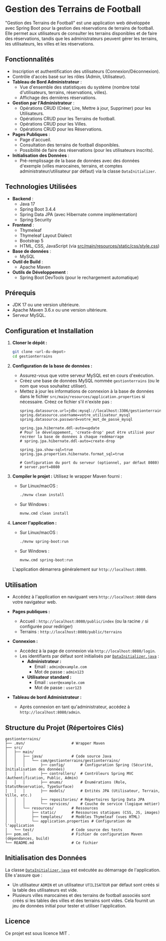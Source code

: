 # Gestion des Terrains de Football

"Gestion des Terrains de Football" est une application web développée avec Spring Boot pour la gestion des réservations de terrains de football. Elle permet aux utilisateurs de consulter les terrains disponibles et de faire des réservations, tandis que les administrateurs peuvent gérer les terrains, les utilisateurs, les villes et les réservations.

## Fonctionnalités

*   Inscription et authentification des utilisateurs (Connexion/Déconnexion).
*   Contrôle d'accès basé sur les rôles (Admin, Utilisateur).
*   **Tableau de Bord Administrateur** :
    *   Vue d'ensemble des statistiques du système (nombre total d'utilisateurs, terrains, réservations, villes).
    *   Affichage des dernières réservations.
*   **Gestion par l'Administrateur** :
    *   Opérations CRUD (Créer, Lire, Mettre à jour, Supprimer) pour les Utilisateurs.
    *   Opérations CRUD pour les Terrains de football.
    *   Opérations CRUD pour les Villes.
    *   Opérations CRUD pour les Réservations.
*   **Pages Publiques** :
    *   Page d'accueil.
    *   Consultation des terrains de football disponibles.
    *   Possibilité de faire des réservations (pour les utilisateurs inscrits).
*   **Initialisation des Données** :
    *   Pré-remplissage de la base de données avec des données d'exemple (villes marocaines, terrains, et comptes administrateur/utilisateur par défaut) via la classe `DataInitializer`.

## Technologies Utilisées

*   **Backend** :
    *   Java 17
    *   Spring Boot 3.4.4
    *   Spring Data JPA (avec Hibernate comme implémentation)
    *   Spring Security
*   **Frontend** :
    *   Thymeleaf
    *   Thymeleaf Layout Dialect
    *   Bootstrap 5
    *   HTML, CSS, JavaScript (via [src/main/resources/static/css/style.css](src/main/resources/static/css/style.css))
*   **Base de données** :
    *   MySQL
*   **Outil de Build** :
    *   Apache Maven
*   **Outils de Développement** :
    *   Spring Boot DevTools (pour le rechargement automatique)

## Prérequis

*   JDK 17 ou une version ultérieure.
*   Apache Maven 3.6.x ou une version ultérieure.
*   Serveur MySQL.

## Configuration et Installation

1.  **Cloner le dépôt :**
    ```bash
    git clone <url-du-depot>
    cd gestionterrains
    ```

2.  **Configuration de la base de données :**
    *   Assurez-vous que votre serveur MySQL est en cours d'exécution.
    *   Créez une base de données MySQL nommée `gestionterrains` (ou le nom que vous souhaitez utiliser).
    *   Mettez à jour les informations de connexion à la base de données dans le fichier `src/main/resources/application.properties` si nécessaire. Créez ce fichier s'il n'existe pas :
        ```properties
        spring.datasource.url=jdbc:mysql://localhost:3306/gestionterrains
        spring.datasource.username=votre_utilisateur_mysql
        spring.datasource.password=votre_mot_de_passe_mysql

        spring.jpa.hibernate.ddl-auto=update
        # Pour le développement, 'create-drop' peut être utilisé pour recréer la base de données à chaque redémarrage
        # spring.jpa.hibernate.ddl-auto=create-drop

        spring.jpa.show-sql=true
        spring.jpa.properties.hibernate.format_sql=true

        # Configuration du port du serveur (optionnel, par défaut 8080)
        # server.port=8080
        ```

3.  **Compiler le projet :**
    Utilisez le wrapper Maven fourni :
    *   Sur Linux/macOS :
        ```bash
        ./mvnw clean install
        ```
    *   Sur Windows :
        ```bash
        mvnw.cmd clean install
        ```

4.  **Lancer l'application :**
    *   Sur Linux/macOS :
        ```bash
        ./mvnw spring-boot:run
        ```
    *   Sur Windows :
        ```bash
        mvnw.cmd spring-boot:run
        ```
    L'application démarrera généralement sur `http://localhost:8080`.

## Utilisation

*   Accédez à l'application en naviguant vers `http://localhost:8080` dans votre navigateur web.

*   **Pages publiques :**
    *   Accueil : `http://localhost:8080/public/index` (ou la racine `/` si configurée pour rediriger)
    *   Terrains : `http://localhost:8080/public/terrains`

*   **Connexion :**
    *   Accédez à la page de connexion via `http://localhost:8080/login`.
    *   Les identifiants par défaut sont initialisés par [`DataInitializer.java`](src/main/java/com/gestionterrains/gestionterrains/config/DataInitializer.java) :
        *   **Administrateur :**
            *   Email : `admin@example.com`
            *   Mot de passe : `admin123`
        *   **Utilisateur standard :**
            *   Email : `user@example.com`
            *   Mot de passe : `user123`

*   **Tableau de bord Administrateur :**
    *   Après connexion en tant qu'administrateur, accédez à `http://localhost:8080/admin`.

## Structure du Projet (Répertoires Clés)

```
gestionterrains/
├── .mvn/                     # Wrapper Maven
├── src/
│   ├── main/
│   │   ├── java/             # Code source Java
│   │   │   └── com/gestionterrains/gestionterrains/
│   │   │       ├── config/       # Configuration Spring (Sécurité, Initialisation des données)
│   │   │       ├── controllers/  # Contrôleurs Spring MVC (Authentification, Public, Admin)
│   │   │       ├── enums/        # Énumérations (Role, StatutReservation, TypeSurface)
│   │   │       ├── models/       # Entités JPA (Utilisateur, Terrain, Ville, etc.)
│   │   │       ├── repositories/ # Répertoires Spring Data JPA
│   │   │       └── services/     # Couche de service (logique métier)
│   │   └── resources/        # Ressources
│   │       ├── static/       # Ressources statiques (CSS, JS, images)
│   │       ├── templates/    # Modèles Thymeleaf (vues HTML)
│   │       └── application.properties # Configuration de l'application
│   └── test/                 # Code source des tests
├── pom.xml                   # Fichier de configuration Maven (dépendances, build)
└── README.md                 # Ce fichier
```

## Initialisation des Données

La classe [`DataInitializer.java`](src/main/java/com/gestionterrains/gestionterrains/config/DataInitializer.java) est exécutée au démarrage de l'application. Elle s'assure que :
*   Un utilisateur `ADMIN` et un utilisateur `UTILISATEUR` par défaut sont créés si la table des utilisateurs est vide.
*   Plusieurs villes marocaines et des terrains de football associés sont créés si les tables des villes et des terrains sont vides. Cela fournit un jeu de données initial pour tester et utiliser l'application.


## Licence

Ce projet est sous licence MIT .
